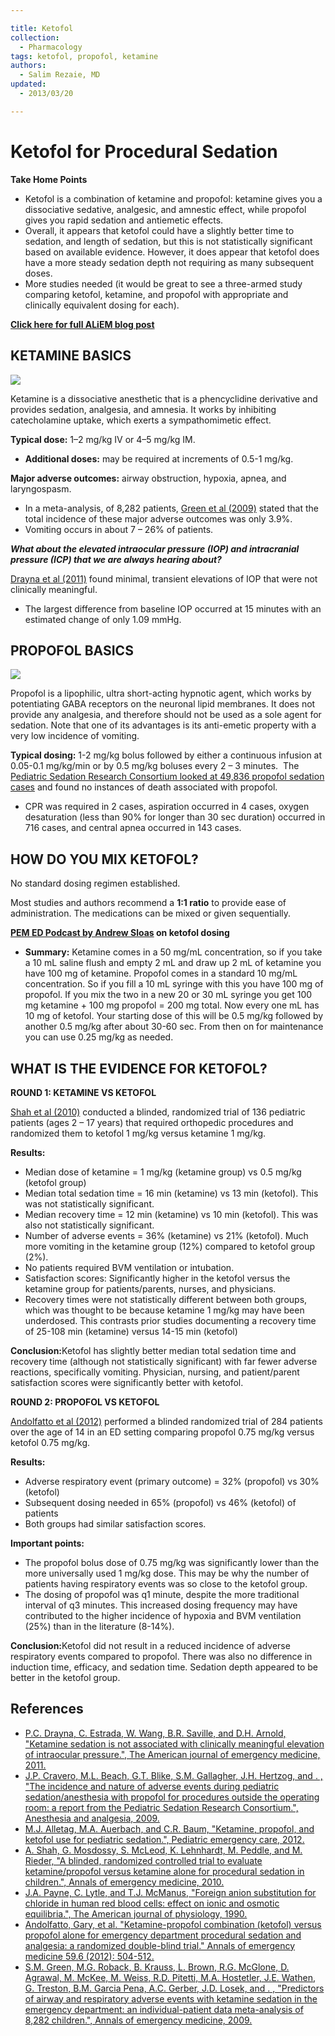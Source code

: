 ```yaml
---

title: Ketofol
collection:
  - Pharmacology
tags: ketofol, propofol, ketamine
authors:
  - Salim Rezaie, MD
updated:
  - 2013/03/20

---
```


# Ketofol for Procedural Sedation

**Take Home Points**

-   <span class="drug">Ketofol</span> is a combination of <span class="drug">ketamine</span> and <span class="drug">propofol</span>: <span class="drug">ketamine</span> gives you a dissociative sedative, analgesic, and amnestic effect, while <span class="drug">propofol</span> gives you rapid sedation and antiemetic effects. 
-   Overall, it appears that <span class="drug">ketofol</span> could have a slightly better time to sedation, and length of sedation, but this is not statistically significant based on available evidence. However, it does appear that <span class="drug">ketofol</span> does have a more steady sedation depth not requiring as many subsequent doses.  
-   More studies needed (it would be great to see a three-armed study comparing <span class="drug">ketofol</span>, <span class="drug">ketamine</span>, and <span class="drug">propofol</span> with appropriate and clinically equivalent dosing for each). 

**[Click here for full ALiEM blog post](http://academiclifeinem.com/ketofol-is-this-the-game-changer-of-procedural-sedation-analgesia/)**

## KETAMINE BASICS

![](https://d2p53dh3qxfm0x.cloudfront.net/uploads/img/1jy/2/5/b646845a-82b5-58eb-b4a2-8ac3f55271f7/640.png)

<span class="drug">Ketamine</span> is a dissociative anesthetic that is a phencyclidine derivative and provides sedation, analgesia, and amnesia. It works by inhibiting catecholamine uptake, which exerts a sympathomimetic effect.

**Typical dose:** 1–2 mg/kg IV or 4–5 mg/kg IM.
-   **Additional doses:** may be required at increments of 0.5-1 mg/kg. 

**Major adverse outcomes:** airway obstruction, hypoxia, apnea, and laryngospasm. 
-   In a meta-analysis, of 8,282 patients, [Green et al (2009)](http://www.ncbi.nlm.nih.gov/pubmed/19201064) stated that the total incidence of these major adverse outcomes was only 3.9%. 
-   Vomiting occurs in about 7 – 26% of patients.

***What about the elevated intraocular pressure (IOP) and intracranial pressure (ICP) that we are always hearing about?***

[Drayna et al (2011)](http://www.ncbi.nlm.nih.gov/pubmed/22169582) found minimal, transient elevations of IOP that were not clinically meaningful. 
-   The largest difference from baseline IOP occurred at 15 minutes with an estimated change of only 1.09 mmHg.

## PROPOFOL BASICS

![](https://d2p53dh3qxfm0x.cloudfront.net/uploads/img/1jy/2/5/23be4f75-bdb1-5c43-91db-0339460f32d4/640.png)

<span class="drug">Propofol</span> is a lipophilic, ultra short-acting hypnotic agent, which works by potentiating GABA receptors on the neuronal lipid membranes. It does not provide any analgesia, and therefore should not be used as a sole agent for sedation. Note that one of its advantages is its anti-emetic property with a very low incidence of vomiting.

**Typical dosing:** 1-2 mg/kg bolus followed by either a continuous infusion at 0.05-0.1 mg/kg/min or by 0.5 mg/kg boluses every 2 – 3 minutes. 
The [Pediatric Sedation Research Consortium looked at 49,836 propofol sedation cases](http://www.ncbi.nlm.nih.gov/pubmed/19201064) and found no instances of death associated with propofol. 
-   CPR was required in 2 cases, aspiration occurred in 4 cases, oxygen desaturation (less than 90% for longer than 30 sec duration) occurred in 716 cases, and central apnea occurred in 143 cases. 

## HOW DO YOU MIX KETOFOL?

No standard dosing regimen established.

Most studies and authors recommend a **1:1 ratio** to provide ease of administration. The medications can be mixed or given sequentially. 

**[PEM ED Podcast by Andrew Sloas](http://www.pemed.org/blog/2012/6/1/sedation-and-ketofol.html) on ketofol dosing**

-   **Summary:** <span class="drug">Ketamine</span> comes in a 50 mg/mL concentration, so if you take a 10 mL saline flush and empty 2 mL and draw up 2 mL of <span class="drug">ketamine</span> you have 100 mg of <span class="drug">ketamine</span>. <span class="drug">Propofol</span> comes in a standard 10 mg/mL concentration. So if you fill a 10 mL syringe with this you have 100 mg of propofol. If you mix the two in a new 20 or 30 mL syringe you get 100 mg <span class="drug">ketamine</span> + 100 mg <span class="drug">propofol</span> = 200 mg total. Now every one mL has 10 mg of <span class="drug">ketofol</span>. Your starting dose of this will be 0.5 mg/kg followed by another 0.5 mg/kg after about 30-60 sec. From then on for maintenance you can use 0.25 mg/kg as needed.

## WHAT IS THE EVIDENCE FOR KETOFOL?

**ROUND 1: KETAMINE VS KETOFOL**

[Shah et al (2010)](http://www.ncbi.nlm.nih.gov/pubmed/20947210) conducted a blinded, randomized trial of 136 pediatric patients (ages 2 – 17 years) that required orthopedic procedures and randomized them to <span class="drug">ketofol</span> 1 mg/kg versus <span class="drug">ketamine</span> 1 mg/kg.

**Results:**

-   Median dose of <span class="drug">ketamine</span> = 1 mg/kg (ketamine group) vs 0.5 mg/kg (<span class="drug">ketofol</span> group) 
-   Median total sedation time = 16 min (<span class="drug">ketamine</span>) vs 13 min (<span class="drug">ketofol</span>). This was not statistically significant. 
-   Median recovery time = 12 min (<span class="drug">ketamine</span>) vs 10 min (<span class="drug">ketofol</span>). This was also not statistically significant. 
-   Number of adverse events = 36% (<span class="drug">ketamine</span>) vs 21% (<span class="drug">ketofol</span>). Much more vomiting in the <span class="drug">ketamine</span> group (12%) compared to <span class="drug">ketofol</span> group (2%). 
-   No patients required BVM ventilation or intubation. 
-   Satisfaction scores: Significantly higher in the <span class="drug">ketofol</span> versus the ketamine group for patients/parents, nurses, and physicians. 
-   Recovery times were not statistically different between both groups, which was thought to be because ketamine 1 mg/kg may have been underdosed. This contrasts prior studies documenting a recovery time of 25-108 min (ketamine) versus 14-15 min (<span class="drug">ketofol</span>)

**Conclusion:**<span class="drug">Ketofol</span> has slightly better median total sedation time and recovery time (although not statistically significant) with far fewer adverse reactions, specifically vomiting. Physician, nursing, and patient/parent satisfaction scores were significantly better with <span class="drug">ketofol</span>.

**ROUND 2: PROPOFOL VS KETOFOL**

[Andolfatto et al (2012)](http://www.ncbi.nlm.nih.gov/pubmed/22401952) performed a blinded randomized trial of 284 patients over the age of 14 in an ED setting comparing <span class="drug">propofol</span> 0.75 mg/kg versus <span class="drug">ketofol</span> 0.75 mg/kg.

**Results:**

-   Adverse respiratory event (primary outcome) = 32% (<span class="drug">propofol</span>) vs 30% (<span class="drug">ketofol</span>) 
-   Subsequent dosing needed in 65% (<span class="drug">propofol</span>) vs 46% (<span class="drug">ketofol</span>) of patients 
-   Both groups had similar satisfaction scores. 

**Important points:**

-   The <span class="drug">propofol</span> bolus dose of 0.75 mg/kg was significantly lower than the more universally used 1 mg/kg dose. This may be why the number of patients having respiratory events was so close to the <span class="drug">ketofol</span> group. 
-   The dosing of <span class="drug">propofol</span> was q1 minute, despite the more traditional interval of q3 minutes. This increased dosing frequency may have contributed to the higher incidence of hypoxia and BVM ventilation (25%) than in the literature (8-14%). 

**Conclusion:**<span class="drug">Ketofol</span> did not result in a reduced incidence of adverse respiratory events compared to <span class="drug">propofol</span>. There was also no difference in induction time, efficacy, and sedation time. Sedation depth appeared to be better in the <span class="drug">ketofol</span> group.

## References

-   [P.C. Drayna, C. Estrada, W. Wang, B.R. Saville, and D.H. Arnold, "Ketamine sedation is not associated with clinically meaningful elevation of intraocular pressure.", The American journal of emergency medicine, 2011.](http://www.ncbi.nlm.nih.gov/pubmed/22169582)
-   [J.P. Cravero, M.L. Beach, G.T. Blike, S.M. Gallagher, J.H. Hertzog, and . , "The incidence and nature of adverse events during pediatric sedation/anesthesia with propofol for procedures outside the operating room: a report from the Pediatric Sedation Research Consortium.", Anesthesia and analgesia, 2009.](http://www.ncbi.nlm.nih.gov/pubmed/19224786)
-   [M.J. Alletag, M.A. Auerbach, and C.R. Baum, "Ketamine, propofol, and ketofol use for pediatric sedation.", Pediatric emergency care, 2012.](http://www.ncbi.nlm.nih.gov/pubmed/23222112)
-   [A. Shah, G. Mosdossy, S. McLeod, K. Lehnhardt, M. Peddle, and M. Rieder, "A blinded, randomized controlled trial to evaluate ketamine/propofol versus ketamine alone for procedural sedation in children.", Annals of emergency medicine, 2010.](http://www.ncbi.nlm.nih.gov/pubmed/20947210)
-   [J.A. Payne, C. Lytle, and T.J. McManus, "Foreign anion substitution for chloride in human red blood cells: effect on ionic and osmotic equilibria.", The American journal of physiology, 1990.](http://www.ncbi.nlm.nih.gov/pubmed/2240195)
-   [Andolfatto, Gary, et al. "Ketamine-propofol combination (ketofol) versus propofol alone for emergency department procedural sedation and analgesia: a randomized double-blind trial." Annals of emergency medicine 59.6 (2012): 504-512.](http://www.ncbi.nlm.nih.gov/pubmed/22401952)
-   [S.M. Green, M.G. Roback, B. Krauss, L. Brown, R.G. McGlone, D. Agrawal, M. McKee, M. Weiss, R.D. Pitetti, M.A. Hostetler, J.E. Wathen, G. Treston, B.M. Garcia Pena, A.C. Gerber, J.D. Losek, and . , "Predictors of airway and respiratory adverse events with ketamine sedation in the emergency department: an individual-patient data meta-analysis of 8,282 children.", Annals of emergency medicine, 2009.](http://www.ncbi.nlm.nih.gov/pubmed/19201064)
